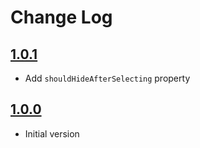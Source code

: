 # Change Log

## [1.0.1](https://github.com/LaurentiuUngur/LUAutocompleteView/releases/tag/1.0.1)

- Add `shouldHideAfterSelecting` property

## [1.0.0](https://github.com/LaurentiuUngur/LUAutocompleteView/releases/tag/1.0.0)

- Initial version
